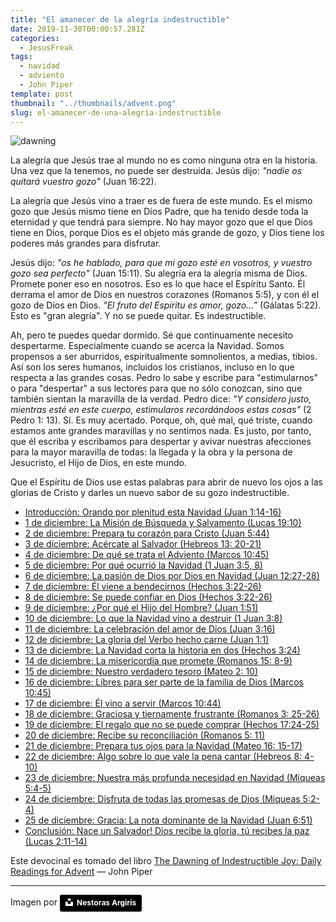 ```yaml
---
title: "El amanecer de la alegría indestructible"
date: 2019-11-30T00:00:57.281Z
categories:
  - JesusFreak
tags:
  - navidad
  - adviento
  - John Piper
template: post
thumbnail: "../thumbnails/advent.png"
slug: el-amanecer-de-una-alegria-indestructible
---
```


![dawning](https://i.imgur.com/oY0FyLu.jpg)

La alegría que Jesús trae al mundo no es como ninguna otra en la historia. Una vez que la tenemos, no puede ser destruida. Jesús dijo: _"nadie os quitará vuestro gozo"_ (Juan 16:22).

La alegría que Jesús vino a traer es de fuera de este mundo. Es el mismo gozo que Jesús mismo tiene en Dios Padre, que ha tenido desde toda la eternidad y que tendrá para siempre. No hay mayor gozo que el que Dios tiene en Dios, porque Dios es el objeto más grande de gozo, y Dios tiene los poderes más grandes para disfrutar.

Jesús dijo: _"os he hablado, para que mi gozo esté en vosotros, y vuestro gozo sea perfecto"_ (Juan 15:11). Su alegría era la alegría misma de Dios. Promete poner eso en nosotros. Eso es lo que hace el Espíritu Santo. Él derrama el amor de Dios en nuestros corazones (Romanos 5:5), y con él el gozo de Dios en Dios. _"El fruto del Espíritu es amor, gozo...”_ (Gálatas 5:22). Esto es "gran alegría". Y no se puede quitar. Es indestructible.

Ah, pero te puedes quedar dormido. Sé que continuamente necesito despertarme. Especialmente cuando se acerca la Navidad. Somos propensos a ser aburridos, espiritualmente somnolientos, a medias, tibios. Así son los seres humanos, incluidos los cristianos, incluso en lo que respecta a las grandes cosas. Pedro lo sabe y escribe para "estimularnos" o para "despertar" a sus lectores para que no sólo conozcan, sino que también sientan la maravilla de la verdad. Pedro dice: _"Y considero justo, mientras esté en este cuerpo, estimularos recordándoos estas cosas"_ (2 Pedro 1: 13). Sí. Es muy acertado. Porque, oh, qué mal, qué triste, cuando estamos ante grandes maravillas y no sentimos nada. Es justo, por tanto, que él escriba y escribamos para despertar y avivar nuestras afecciones para la mayor maravilla de todas: la llegada y la obra y la persona de Jesucristo, el Hijo de Dios, en este mundo.

Que el Espíritu de Dios use estas palabras para abrir de nuevo los ojos a las glorias de Cristo y darles un nuevo sabor de su gozo indestructible.

- [Introducción: Orando por plenitud esta Navidad (Juan 1:14-16)](/orando-por-plenitud-esta-navidad)
- [1 de diciembre: La Misión de Búsqueda y Salvamento (Lucas 19:10)](/mision-de-busqueda-y-salvamento)
- [2 de diciembre: Prepara tu corazón para Cristo (Juan 5:44)](/prepara-tu-corazon-para-cristo)
- [3 de diciembre: Acércate al Salvador (Hebreos 13: 20-21)](/acercate-al-salvador)
- [4 de diciembre: De qué se trata el Adviento (Marcos 10:45)](/de-que-se-trata-adviento)
- [5 de diciembre: Por qué ocurrió la Navidad (1 Juan 3:5, 8)](/por-que-ocurrio-la-navidad)
- [6 de diciembre: La pasión de Dios por Dios en Navidad (Juan 12:27-28)](/la-pasion-de-dios-por-dios-en-navidad)
- [7 de diciembre: Él viene a bendecirnos (Hechos 3:22-26)](/el-viene-a-bendecirnos)
- [8 de diciembre: Se puede confiar en Dios (Hechos 3:22-26)](/se-puede-confiar-en-dios)
- [9 de diciembre: ¿Por qué el Hijo del Hombre? (Juan 1:51)](/por-que-el-hijo-del-hombre)
- [10 de diciembre: Lo que la Navidad vino a destruir (1 Juan 3:8)](/lo-que-la-navidad-vino-a-destruir)
- [11 de diciembre: La celebración del amor de Dios (Juan 3:16)](/la-celebracion-del-amor-de-dios)
- [12 de diciembre: La gloria del Verbo hecho carne (Juan 1:1)](/la-gloria-del-verbo-hecho-carne)
- [13 de diciembre: La Navidad corta la historia en dos (Hechos 3:24)](/la-navidad-corta-la-historia-en-dos)
- [14 de diciembre: La misericordia que promete (Romanos 15: 8-9)](/la-misericordia-que-promete)
- [15 de diciembre: Nuestro verdadero tesoro (Mateo 2: 10)](/nuestro-verdadero-tesoro)
- [16 de diciembre: Libres para ser parte de la familia de Dios (Marcos 10:45)](/libres-para-ser-parte-de-la-familia-de-dios)
- [17 de diciembre: Él vino a servir (Marcos 10:44)](/el-vino-a-servir)
- [18 de diciembre: Graciosa y tiernamente frustrante (Romanos 3: 25-26)](/graciosa-y-tiernamente-frustrante)
- [19 de diciembre: El regalo que no se puede comprar (Hechos 17:24-25)](/el-regalo-que-no-se-puede-comprar)
- [20 de diciembre: Recibe su reconciliación (Romanos 5: 11)](/recibe-su-reconciliacion)
- [21 de diciembre: Prepara tus ojos para la Navidad (Mateo 16: 15-17)](/prepara-tus-ojos-para-la-navidad)
- [22 de diciembre: Algo sobre lo que vale la pena cantar (Hebreos 8: 4-10)](/algo-sobre-lo-que-vale-la-pena-cantar)
- [23 de diciembre: Nuestra más profunda necesidad en Navidad (Miqueas 5:4-5)](/nuestra-mas-profunda-necesidad-en-navidad)
- [24 de diciembre: Disfruta de todas las promesas de Dios (Miqueas 5:2-4)](/disfruta-de-todas-las-promesas-de-dios)
- [25 de diciembre: Gracia: La nota dominante de la Navidad (Juan 6:51)](/gracia-la-nota-dominante-de-la-navidad)
- [Conclusión: Nace un Salvador! Dios recibe la gloria, tú recibes la paz (Lucas 2:11-14)](/nace-un-salvador-dios-recibe-la-gloria-tu-recibes-la-paz)

Este devocinal es tomado del libro [The Dawning of Indestructible Joy: Daily Readings for Advent](https://www.desiringgod.org/books/the-dawning-of-indestructible-joy) — John Piper

---

Imagen por <a style="background-color:black;color:white;text-decoration:none;padding:4px 6px;font-family:-apple-system, BlinkMacSystemFont, &quot;San Francisco&quot;, &quot;Helvetica Neue&quot;, Helvetica, Ubuntu, Roboto, Noto, &quot;Segoe UI&quot;, Arial, sans-serif;font-size:12px;font-weight:bold;line-height:1.2;display:inline-block;border-radius:3px" href="https://unsplash.com/@nestora?utm_medium=referral&amp;utm_campaign=photographer-credit&amp;utm_content=creditBadge" target="_blank" rel="noopener noreferrer" title="Download free do whatever you want high-resolution photos from Nestoras Argiris"><span style="display:inline-block;padding:2px 3px"><svg xmlns="http://www.w3.org/2000/svg" style="height:12px;width:auto;position:relative;vertical-align:middle;top:-2px;fill:white" viewBox="0 0 32 32"><title>unsplash-logo</title><path d="M10 9V0h12v9H10zm12 5h10v18H0V14h10v9h12v-9z"></path></svg></span><span style="display:inline-block;padding:2px 3px">Nestoras Argiris</span></a>
